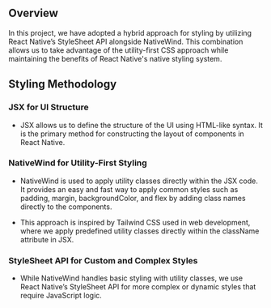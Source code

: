 ## Overview 

In this project, we have adopted a hybrid approach for styling by utilizing React Native’s StyleSheet API alongside NativeWind. 
This combination allows us to take advantage of the utility-first CSS approach while maintaining the benefits of React Native's native styling system. 

## Styling Methodology 

### JSX for UI Structure
   
- JSX allows us to define the structure of the UI using HTML-like syntax. It is the primary method for constructing the layout of components in React Native. 

### NativeWind for Utility-First Styling

- NativeWind is used to apply utility classes directly within the JSX code. 
    It provides an easy and fast way to apply common styles such as padding, margin, backgroundColor, and flex by adding class names directly to the components. 

- This approach is inspired by Tailwind CSS used in web development, where we apply predefined utility classes directly within the className attribute in JSX. 

### StyleSheet API for Custom and Complex Styles

- While NativeWind handles basic styling with utility classes, we use React Native’s StyleSheet API for more complex or dynamic styles that require JavaScript logic. 
